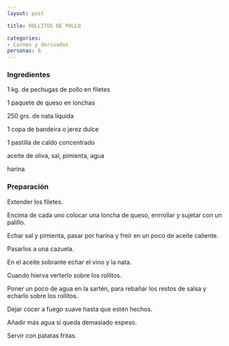 ```yaml
---
layout: post

title: ROLLITOS DE POLLO

categories:
- Carnes y derivados
personas: 6 
---
```

<h3>Ingredientes</h3>
1 kg. de pechugas de pollo en filetes

1 paquete de queso en lonchas

250 grs. de nata líquida

1 copa de bandeira o jerez dulce

1 pastilla de caldo concentrado

aceite de oliva, sal, pimienta, agua

harina

<h3>Preparación</h3>
Extender los filetes.

Encima de cada uno colocar una loncha de queso, enrrollar y sujetar con un palillo.

Echar sal y pimienta, pasar por harina y freír en un poco de aceite caliente.

Pasarlos a una cazuela.

En el aceite sobrante echar el vino y la nata.

Cuando hierva verterlo sobre los rollitos.

Poner un poco de agua en la sartén, para rebañar los restos de salsa y echarlo sobre los rollitos.

Dejar cocer a fuego suave hasta que estén hechos.

Añadir más agua si queda demasiado espeso.

Servir con patatas fritas.

